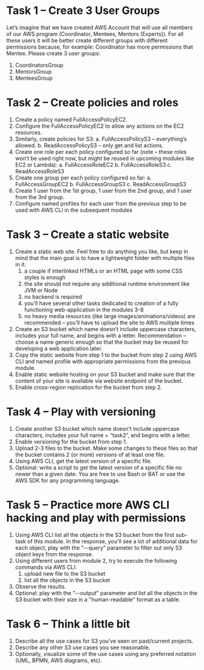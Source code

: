 Task 1 – Create 3 User Groups
=============================
Let’s imagine that we have created AWS Account that will use all members of our AWS
program (Coordinator, Mentees, Mentors (Experts)). For all these users it will be better create different
groups with different permissions because, for example: Coordinator has more permissions that Mentee.
Please create 3 user groups:
1. CoordinatorsGroup
2. MentorsGroup
3. MenteesGroup

Task 2 – Create policies and roles
==================================
1. Create a policy named FullAccessPolicyEC2.
2. Configure the FullAccessPolicyEC2 to allow any actions on the EC2 resources.
3. Similarly, create policies for S3:
   a. FullAccessPolicyS3 – everything’s allowed.
   b. ReadAccessPolicyS3 – only get and list actions.
4. Create one role per each policy configured so far (note – these roles won’t be used right now, but
   might be reused in upcoming modules like EC2 or Lambda):
   a. FullAccessRoleEC2
   b. FullAccessRoleS3
   c. ReadAccessRoleS3
5. Create one group per each policy configured so far:
   a. FullAccessGroupEC2
   b. FullAccessGroupS3
   c. ReadAccessGroupS3
6. Create 1 user from the 1st group, 1 user from the 2nd group, and 1 user from the 3rd group.
7. Configure named profiles for each user from the previous step to be used with AWS CLI in the
   subsequent modules

Task 3 – Create a static website
================================
1. Create a static web site. Feel free to do anything you like, but keep in mind that the main goal is to have a lightweight folder with multiple files in it:
   1. a couple if interlinked HTMLs or an HTML page with some CSS styles is enough
   2. the site should not require any additional runtime environment like JVM or Node
   3. no backend is required
   4. you’ll have several other tasks dedicated to creation of a fully functioning web-application in the modules 3-8
   5. no heavy media resources (like large images/animations/videos) are recommended – you’ll have to upload the site to AWS multiple times
2. Create an S3 bucket which name doesn’t include uppercase characters, includes your full name, and begins with a letter. Recommendation – choose a name generic enough so that the bucket may be reused for developing a web application later.
3. Copy the static website from step 1 to the bucket from step 2 using AWS CLI and named profile with appropriate permissions from the previous module.
4. Enable static website hosting on your S3 bucket and make sure that the content of your site is available via website endpoint of the bucket.
5. Enable cross-region replication for the bucket from step 2.

Task 4 – Play with versioning
=============================
1. Create another S3 bucket which name doesn’t include uppercase characters, includes your full name + “task2”, and begins with a letter.
2. Enable versioning for the bucket from step 1.
3. Upload 2-3 files to the bucket. Make some changes to these files so that the bucket contains 2 (or more) versions of at least one file.
4. Using AWS CLI, get the latest version of a specific file.
5. Optional: write a script to get the latest version of a specific file no newer than a given date. You are free to use Bash or BAT or use the AWS SDK for any programming language.

Task 5 – Practice more AWS CLI hacking and play with permissions
================================================================
1. Using AWS CLI list all the objects in the S3 bucket from the first sub-task of this module. In the response, you'll see a lot of additional data for each object, play with the "--query" parameter to filter out only S3 object keys from the response.
2. Using different users from module 2, try to execute the following commands via AWS CLI:
   1. upload new file to the S3 bucket
   2. list all the objects in the S3 bucket
3. Observe the results.
4. Optional: play with the "--output" parameter and list all the objects in the S3 bucket with their size in a "human-readable" format as a table.


Task 6 – Think a little bit
===========================
1. Describe all the use cases for S3 you’ve seen on past/current projects.
2. Describe any other S3 use cases you see reasonable.
3. Optionally, visualize some of the use cases using any preferred notation (UML, BPMN, AWS diagrams, etc).
